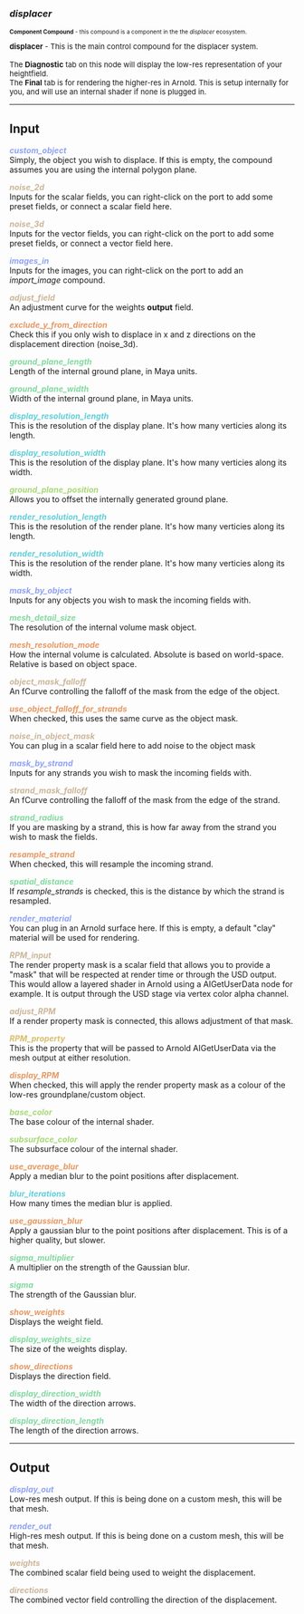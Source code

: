 ### ***displacer***
<font size = 1>**Component Compound** - this compound is a component in the the *displacer* ecosystem.<br /><br /></font>
<font size = 2>**displacer** - This is the main control compound for the displacer system.<br /><br />The **Diagnostic** tab on this node will display the low-res representation of your heightfield.<br />The **Final** tab is for rendering the higher-res in Arnold. This is setup internally for you, and will use an internal shader if none is plugged in.</font><br />

***
## Input
<span style="color:#90A3F4">***custom_object***</span>
<br />Simply, the object you wish to displace.  If this is empty, the compound assumes you are using the internal polygon plane.

<span style="color:#CCB699">***noise_2d***</span>
<br />Inputs for the scalar fields, you can right-click on the port to add some preset fields, or connect a scalar field here.

<span style="color:#CCB699">***noise_3d***</span>
<br />Inputs for the vector fields, you can right-click on the port to add some preset fields, or connect a vector field here.

<span style="color:#90A3F4">***images_in***</span>
<br />Inputs for the images, you can right-click on the port to add an *import_image* compound.

<span style="color:#CCB699">***adjust_field***</span>
<br />An adjustment curve for the weights **output** field.

<span style="color:#E69963">***exclude_y_from_direction***</span>
<br />Check this if you only wish to displace in x and z directions on the displacement direction (noise_3d).

<span style="color:#82D99F">***ground_plane_length***</span>
<br />Length of the internal ground plane, in Maya units.

<span style="color:#82D99F">***ground_plane_width***</span>
<br />Width of the internal ground plane, in Maya units.

<span style="color:#62CFD9">***display_resolution_length***</span>
<br />This is the resolution of the display plane.  It's how many verticies along its length.

<span style="color:#62CFD9">***display_resolution_width***</span>
<br />This is the resolution of the display plane.  It's how many verticies along its width.

<span style="color:#A8D977">***ground_plane_position***</span>
<br />Allows you to offset the internally generated ground plane.

<span style="color:#62CFD9">***render_resolution_length***</span>
<br />This is the resolution of the render plane.  It's how many verticies along its length.

<span style="color:#62CFD9">***render_resolution_width***</span>
<br />This is the resolution of the render plane.  It's how many verticies along its width.

<span style="color:#90A3F4">***mask_by_object***</span>
<br />Inputs for any objects you wish to mask the incoming fields with.

<span style="color:#82D99F">***mesh_detail_size***</span>
<br />The resolution of the internal volume mask object.

<span style="color:#E69963">***mesh_resolution_mode***</span>
<br />How the internal volume is calculated.  Absolute is based on world-space. Relative is based on object space.

<span style="color:#CCB699">***object_mask_falloff***</span>
<br />An fCurve controlling the falloff of the mask from the edge of the object.

<span style="color:#E69963">***use_object_falloff_for_strands***</span>
<br />When checked, this uses the same curve as the object mask.

<span style="color:#CCB699">***noise_in_object_mask***</span>
<br />You can plug in a scalar field here to add noise to the object mask

<span style="color:#90A3F4">***mask_by_strand***</span>
<br />Inputs for any strands you wish to mask the incoming fields with.

<span style="color:#CCB699">***strand_mask_falloff***</span>
<br />An fCurve controlling the falloff of the mask from the edge of the strand.

<span style="color:#82D99F">***strand_radius***</span>
<br />If you are masking by a strand, this is how far away from the strand you wish to mask the fields.

<span style="color:#E69963">***resample_strand***</span>
<br />When checked, this will resample the incoming strand.

<span style="color:#82D99F">***spatial_distance***</span>
<br />If *resample_strands* is checked, this is the distance by which the strand is resampled.

<span style="color:#90A3F4">***render_material***</span>
<br />You can plug in an Arnold surface here.  If this is empty, a default "clay" material will be used for rendering.

<span style="color:#CCB699">***RPM_input***</span>
<br />The render property mask is a scalar field that allows you to provide a "mask" that will be respected at render time or through the USD output.  This would allow a layered shader in Arnold using a AIGetUserData node for example.  It is output through the USD stage via vertex color alpha channel. 

<span style="color:#CCB699">***adjust_RPM***</span>
<br />If a render property mask is connected, this allows adjustment of that mask.

<span style="color:#D9BE6C">***RPM_property***</span>
<br />This is the property that will be passed to Arnold AIGetUserData via the mesh output at either resolution.

<span style="color:#E69963">***display_RPM***</span>
<br />When checked, this will apply the render property mask as a colour of the low-res groundplane/custom object.

<span style="color:#A8D977">***base_color***</span>
<br />The base colour of the internal shader.

<span style="color:#A8D977">***subsurface_color***</span>
<br />The subsurface colour of the internal shader.

<span style="color:#E69963">***use_average_blur***</span>
<br />Apply a median blur to the point positions after displacement.

<span style="color:#62CFD9">***blur_iterations***</span>
<br />How many times the median blur is applied.

<span style="color:#E69963">***use_gaussian_blur***</span>
<br />Apply a gaussian blur to the point positions after displacement. This is of a higher quality, but slower.

<span style="color:#82D99F">***sigma_multiplier***</span>
<br />A multiplier on the strength of the Gaussian blur.

<span style="color:#82D99F">***sigma***</span>
<br />The strength of the Gaussian blur.

<span style="color:#E69963">***show_weights***</span>
<br />Displays the weight field.

<span style="color:#82D99F">***display_weights_size***</span>
<br />The size of the weights display.

<span style="color:#E69963">***show_directions***</span>
<br />Displays the direction field.

<span style="color:#82D99F">***display_direction_width***</span>
<br />The width of the direction arrows.

<span style="color:#82D99F">***display_direction_length***</span>
<br />The length of the direction arrows.


***
## Output
<span style="color:#90A3F4">***display_out***</span>
<br />Low-res mesh output.  If this is being done on a custom mesh, this will be that mesh.

<span style="color:#90A3F4">***render_out***</span>
<br />High-res mesh output.  If this is being done on a custom mesh, this will be that mesh.

<span style="color:#CCB699">***weights***</span>
<br />The combined scalar field being used to weight the displacement.

<span style="color:#CCB699">***directions***</span>
<br />The combined vector field controlling the direction of the displacement.




